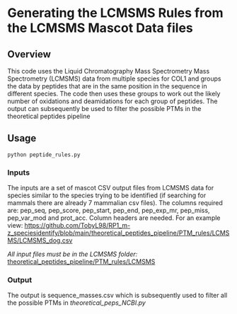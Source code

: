 # Generating the LCMSMS Rules from the LCMSMS Mascot Data files
## Overview
This code uses the Liquid Chromatography Mass Spectrometry Mass Spectrometry (LCMSMS) data from multiple species for COL1 and groups the data by peptides that are in the same position in the sequence in different species.
The code then uses these groups to work out the likely number of oxidations and deamidations for each group of peptides. The output can subsequently be used to filter the possible PTMs
in the theoretical peptides pipeline

## Usage
```
python peptide_rules.py
```
### Inputs
The inputs are a set of mascot CSV output files from LCMSMS data for species similar to the species trying to be identified (if searching for mammals there are already 7 mammalian csv files).
The columns required are: pep_seq, pep_score, pep_start, pep_end, pep_exp_mr, pep_miss, pep_var_mod and prot_acc. Column headers are needed. For an example view:
https://github.com/TobyL98/RP1_m-z_speciesidentify/blob/main/theoretical_peptides_pipeline/PTM_rules/LCMSMS/LCMSMS_dog.csv

*All input files must be in the LCMSMS folder:* [theoretical_peptides_pipeline/PTM_rules/LCMSMS](https://github.com/TobyL98/RP1_m-z_speciesidentify/tree/main/theoretical_peptides_pipeline/PTM_rules/LCMSMS)

### Output
The output is sequence_masses.csv which is subsequently used to filter all the possible PTMs in *theoretical_peps_NCBI.py*

